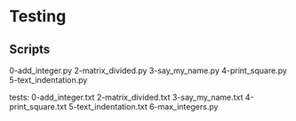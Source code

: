 # Testing

## Scripts
0-add_integer.py
2-matrix_divided.py
3-say_my_name.py
4-print_square.py
5-text_indentation.py


tests:
0-add_integer.txt
2-matrix_divided.txt
3-say_my_name.txt
4-print_square.txt
5-text_indentation.txt
6-max_integers.py
